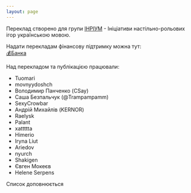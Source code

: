 ```yaml
---
layout: page
---
```


Переклад створено для групи [ІНРІУМ](https://t.me/inrium) - Ініціативи настільно-рольових ігор українською мовою.

Надати перекладам фінансову підтримку можна тут:  
[💰Банка](https://send.monobank.ua/jar/Z4PzGDzMb)  

Над перекладом та публікацією працювали:
- Tuomari
- movnyydoshch
- Володимир Панченко (CSay)
- Саша Безпальчук (@Trampampamm)
- SexyCrowbar
- Андрій Михайлів (KERNOR)
- Raelysk
- Palant
- xattttta
- Himerio
- Iryna Liut
- Ariedov
- nyurch
- Shakigen
- Євген Мокеєв
- Helene Serpens

Cписок доповнюється
